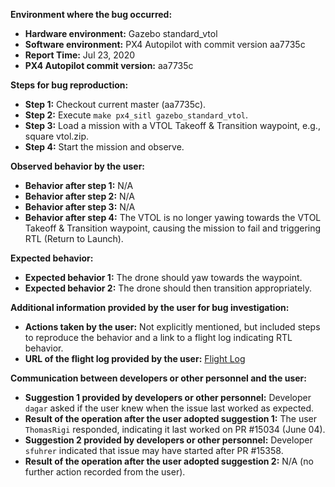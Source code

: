 **Environment where the bug occurred:**

- **Hardware environment:** Gazebo standard_vtol
- **Software environment:** PX4 Autopilot with commit version aa7735c
- **Report Time:** Jul 23, 2020
- **PX4 Autopilot commit version:** aa7735c

**Steps for bug reproduction:**

- **Step 1:** Checkout current master (aa7735c).
- **Step 2:** Execute `make px4_sitl gazebo_standard_vtol`.
- **Step 3:** Load a mission with a VTOL Takeoff & Transition waypoint, e.g., square vtol.zip.
- **Step 4:** Start the mission and observe.

**Observed behavior by the user:**
- **Behavior after step 1:** N/A
- **Behavior after step 2:** N/A
- **Behavior after step 3:** N/A
- **Behavior after step 4:** The VTOL is no longer yawing towards the VTOL Takeoff & Transition waypoint, causing the mission to fail and triggering RTL (Return to Launch).

**Expected behavior:**
- **Expected behavior 1:** The drone should yaw towards the waypoint.
- **Expected behavior 2:** The drone should then transition appropriately.

**Additional information provided by the user for bug investigation:**
- **Actions taken by the user:** Not explicitly mentioned, but included steps to reproduce the behavior and a link to a flight log indicating RTL behavior.
- **URL of the flight log provided by the user:** [Flight Log](https://logs.px4.io/plot_app?log=44529271-2e29-4827-a09a-64d78b725c6d)

**Communication between developers or other personnel and the user:**
- **Suggestion 1 provided by developers or other personnel:** Developer `dagar` asked if the user knew when the issue last worked as expected.
- **Result of the operation after the user adopted suggestion 1:** The user `ThomasRigi` responded, indicating it last worked on PR #15034 (June 04).
- **Suggestion 2 provided by developers or other personnel:** Developer `sfuhrer` indicated that issue may have started after PR #15358.
- **Result of the operation after the user adopted suggestion 2:** N/A (no further action recorded from the user).
